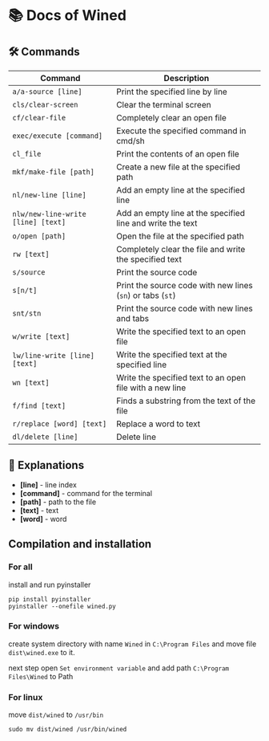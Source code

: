 # 📚 Docs of Wined

## 🛠️ Commands

| Command                            | Description                                                |
|------------------------------------|------------------------------------------------------------|
| `a/a-source [line]`                | Print the specified line by line                           |
| `cls/clear-screen`                 | Clear the terminal screen                                  |
| `cf/clear-file`                    | Completely clear an open file                              |
| `exec/execute [command]`           | Execute the specified command in cmd/sh                    |
| `cl_file`                          | Print the contents of an open file                         |
| `mkf/make-file [path]`             | Create a new file at the specified path                    |
| `nl/new-line [line]`               | Add an empty line at the specified line                    |
| `nlw/new-line-write [line] [text]` | Add an empty line at the specified line and write the text |
| `o/open [path]`                    | Open the file at the specified path                        |
| `rw [text]`                        | Completely clear the file and write the specified text     |
| `s/source`                         | Print the source code                                      |
| `s[n/t]`                           | Print the source code with new lines (`sn`) or tabs (`st`) |
| `snt/stn`                          | Print the source code with new lines and tabs              |
| `w/write [text]`                   | Write the specified text to an open file                   |
| `lw/line-write [line] [text]`      | Write the specified text at the specified line             |
| `wn [text]`                        | Write the specified text to an open file with a new line   |
| `f/find [text]`                    | Finds a substring from the text of the file                |
| `r/replace [word] [text]`          | Replace a word to text                                     | 
| `dl/delete [line]`                 | Delete line                                                | 

## 📖 Explanations

- **[line]** - line index
- **[command]** - command for the terminal
- **[path]** - path to the file
- **[text]** - text
- **[word]** - word

## Compilation and installation

### For all
install and run pyinstaller
```shell
pip install pyinstaller
pyinstaller --onefile wined.py
```

### For windows 
create system directory with name `Wined` in `C:\Program Files` 
and move file `dist\wined.exe` to it.

next step open `Set environment variable` and add path `C:\Program Files\Wined` to Path

### For linux
move `dist/wined` to `/usr/bin`
```shell
sudo mv dist/wined /usr/bin/wined
```